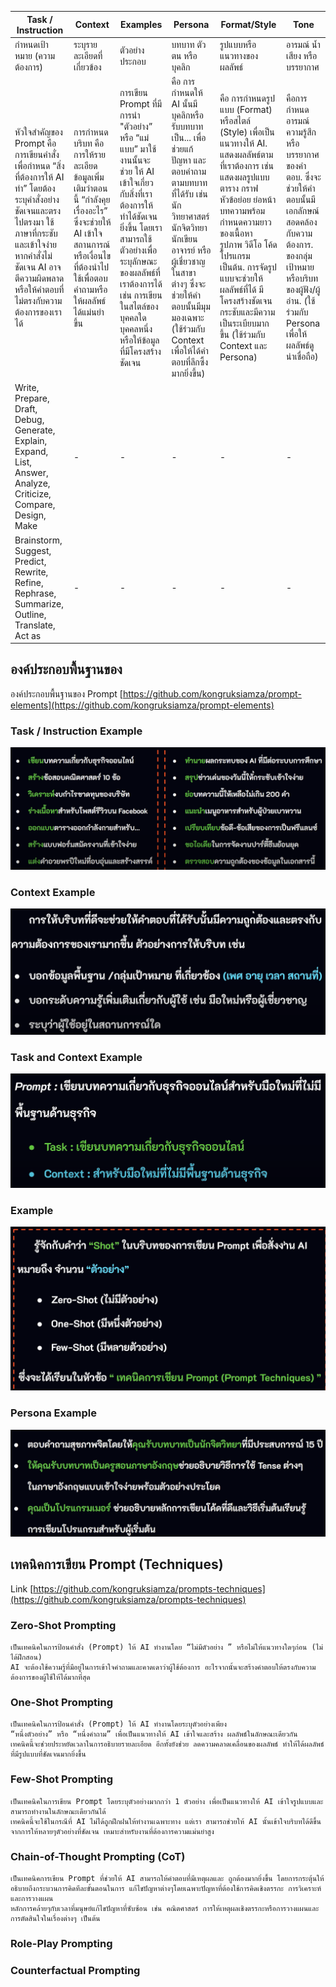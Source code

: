 | Task / Instruction                                                                                                                                                                                                                     | Context                                                                                                                                                                             | Examples                                                                                                                                                                                                                                                                        | Persona                                                                                                                                                                                                                                                                       | Format/Style                                                                                                                                                                                                                                                                                                                                   | Tone                                                                                                                                                                                                       |
| -------------------------------------------------------------------------------------------------------------------------------------------------------------------------------------------------------------------------------------- | ----------------------------------------------------------------------------------------------------------------------------------------------------------------------------------- | ------------------------------------------------------------------------------------------------------------------------------------------------------------------------------------------------------------------------------------------------------------------------------- | ----------------------------------------------------------------------------------------------------------------------------------------------------------------------------------------------------------------------------------------------------------------------------- | ---------------------------------------------------------------------------------------------------------------------------------------------------------------------------------------------------------------------------------------------------------------------------------------------------------------------------------------------- | ---------------------------------------------------------------------------------------------------------------------------------------------------------------------------------------------------------- |
| กำหนดเป้าหมาย (ความต้องการ)                                                                                                                                                                                                            | ระบุรายละเอียดที่เกี่ยวข้อง                                                                                                                                                         | ตัวอย่างประกอบ                                                                                                                                                                                                                                                                  | บทบาท ตัวตน หรือ บุคลิก                                                                                                                                                                                                                                                       | รูปแบบหรือแนวทางของผลลัพธ์                                                                                                                                                                                                                                                                                                                     | อารมณ์ น้ำเสียง หรือ บรรยากาศ                                                                                                                                                                              |
| หัวใจสำคัญของ Prompt คือ การเขียนคำสั่งเพื่อกำหนด “สิ่งที่ต้องการให้ AI ทำ” โดยต้องระบุคำสั่งอย่างชัดเจนและตรงไปตรงมา ใช้ภาษาที่กระชับและเข้าใจง่าย หากคำสั่งไม่ชัดเจน AI อาจตีความผิดพลาดหรือให้คำตอบที่ไม่ตรงกับความต้องการของเราได้ | การกำหนดบริบท คือ การให้รายละเอียดข้อมูลเพิ่มเติมว่าตอนนี้ “กำลังคุยเรื่องอะไร” ซึ่งจะช่วยให้ AI เข้าใจสถานการณ์หรือเงื่อนไข ที่ต้องนำไปใช้เพื่อตอบคำถามหรือให้ผลลัพธ์ได้แม่นยำขึ้น | การเขียน Prompt ที่มีการนำ "ตัวอย่าง” หรือ “แม่แบบ” มาใช้งานนั้นจะช่วย ให้ AI เข้าใจเกี่ยวกับสิ่งที่เราต้องการให้ทำได้ชัดเจนยิ่งขึ้น โดยเราสามารถใช้ตัวอย่างเพื่อระบุลักษณะของผลลัพธ์ที่เราต้องการได้ เช่น การเขียนในสไตล์ของบุคคลใดบุคคลหนึ่งหรือให้ข้อมูลที่มีโครงสร้างชัดเจน | คือ การกำหนดให้ AI นั้นมีบุคลิกหรือรับบทบาทเป็น... เพื่อช่วยแก้ปัญหา และตอบคำถามตามบทบาทที่ได้รับ เช่น นักวิทยาศาสตร์ นักจิตวิทยา นักเขียน อาจารย์ หรือผู้เชี่ยวชาญในสาขาต่างๆ ซึ่งจะช่วยให้คำตอบนั้นมีมุมมองเฉพาะ (ใช้ร่วมกับ Context เพื่อให้ได้คำตอบที่ลึกซึ้งมากยิ่งขึ้น) | คือ การกำหนดรูปแบบ (Format) หรือสไตล์ (Style) เพื่อเป็นแนวทางให้ AI. แสดงผลลัพธ์ตามที่เราต้องการ เช่น แสดงผลรูปแบบ ตาราง กราฟ หัวข้อย่อย ย่อหน้า บทความพร้อมกำหนดความยาวของเนื้อหา รูปภาพ วิดีโอ โค้ดโปรแกรม เป็นต้น. การจัดรูปแบบจะช่วยให้ผลลัพธ์ที่ได้ มีโครงสร้างชัดเจน กระชับและมีความ เป็นระเบียบมากขึ้น (ใช้ร่วมกับ Context และ Persona) | คือการกำหนดอารมณ์ ความรู้สึก หรือบรรยากาศของคำตอบ. ซึ่งจะช่วยให้คำตอบนั้นมีเอกลักษณ์ สอดคล้องกับความต้องการ. ของกลุ่มเป้าหมายหรือบริบทของผู้ฟัง/ผู้อ่าน. (ใช้ร่วมกับ Persona เพื่อให้ผลลัพธ์ดูน่าเชื่อถือ) |
| Write, Prepare, Draft, Debug, Generate, Explain, Expand, List, Answer, Analyze, Criticize, Compare, Design, Make                                                                                                                       | -                                                                                                                                                                                   | -                                                                                                                                                                                                                                                                               | -                                                                                                                                                                                                                                                                             | -                                                                                                                                                                                                                                                                                                                                              | -                                                                                                                                                                                                          |
| Brainstorm, Suggest, Predict, Rewrite, Refine, Rephrase, Summarize, Outline, Translate, Act as                                                                                                                                         | -                                                                                                                                                                                   | -                                                                                                                                                                                                                                                                               | -                                                                                                                                                                                                                                                                             | -                                                                                                                                                                                                                                                                                                                                              | -                                                                                                                                                                                                          |

## องค์ประกอบพื้นฐานของ

องค์ประกอบพื้นฐานของ Prompt [https://github.com/kongruksiamza/prompt-elements](https://github.com/kongruksiamza/prompt-elements)

### Task / Instruction Example

![Task / Instruction Example](img/taskExample.png)

### Context Example

![Context Example](img/ContextEx.png)

### Task and Context Example

![Task and Context](img/TaskContext.png)

### Example

![Example](img/example.png)

### Persona Example

![Example](img/Persona.png)

## เทคนิคการเขียน Prompt (Techniques)

Link [https://github.com/kongruksiamza/prompts-techniques](https://github.com/kongruksiamza/prompts-techniques)

### Zero-Shot Prompting

    เป็นเทคนิคในการป้อนคำสั่ง (Prompt) ให้ AI ทำงานโดย “ไม่มีตัวอย่าง ” หรือไม่ให้แนวทางใดๆก่อน (ไม่ได้ฝึกสอน)
    AI จะต้องใช้ความรู้ที่มีอยู่ในการเข้าใจคำถามและคาดเดาว่าผู้ใช้ต้องการ อะไรจากนั้นจะสร้างคำตอบให้ตรงกับความต้องการของผู้ใช้ให้ได้มากที่สุด

### One-Shot Prompting

    เป็นเทคนิคในการป้อนคำสั่ง (Prompt) ให้ AI ทำงานโดยระบุตัวอย่างเพียง
    “หนึ่งตัวอย่าง” หรือ “หนึ่งคำถาม” เพื่อเป็นแนวทางให้ AI เข้าใจและสร้าง ผลลัพธ์ในลักษณะเดียวกัน
    เทคนิคนี้จะช่วยประหยัดเวลาในการอธิบายรายละเอียด อีกทั้งยังช่วย ลดความคลาดเคลื่อนของผลลัพธ์ ทำให้ได้ผลลัพธ์ที่มีรูปแบบที่ชัดเจนมากยิ่งขึ้น

### Few-Shot Prompting

    เป็นเทคนิคในการเขียน Prompt โดยระบุตัวอย่างมากกว่า 1 ตัวอย่าง เพื่อเป็นแนวทางให้ AI เข้าใจรูปแบบและสามารถทำงานในลักษณะเดียวกันได้
    เทคนิคนี้จะใช้ในกรณีที่ AI ไม่ได้ถูกฝึกฝนให้ทำงานเฉพาะทาง แต่เรา สามารถช่วยให้ AI นั้นเข้าใจบริบทได้ดีขึ้นจากการให้หลายๆตัวอย่างที่ชัดเจน เหมาะสำหรับงานที่ต้องการความแม่นยำสูง

### Chain-of-Thought Prompting (CoT)

    เป็นเทคนิคการเขียน Prompt ที่ช่วยให้ AI สามารถให้คำตอบที่มีเหตุผลและ ถูกต้องมากยิ่งขึ้น โดยการกระตุ้นให้อธิบายถึงกระบวนการคิดทีละขั้นตอนในการ แก้ไขปัญหาต่างๆโดยเฉพาะปัญหาที่ต้องใช้การคิดเชิงตรรกะ การวิเคราะห์ และการวางแผน
    หลักการคล้ายๆกับเวลาที่มนุษย์แก้ไขปัญหาที่ซับซ้อน เช่น คณิตศาสตร์ การให้เหตุผลเชิงตรรกะหรือการวางแผนและการตัดสินใจในเรื่องต่างๆ เป็นต้น

### Role-Play Prompting

### Counterfactual Prompting
